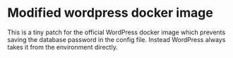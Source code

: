 # Modified wordpress docker image

This is a tiny patch for the official WordPress docker image which
prevents saving the database password in the config file. Instead
WordPress always takes it from the environment directly.
